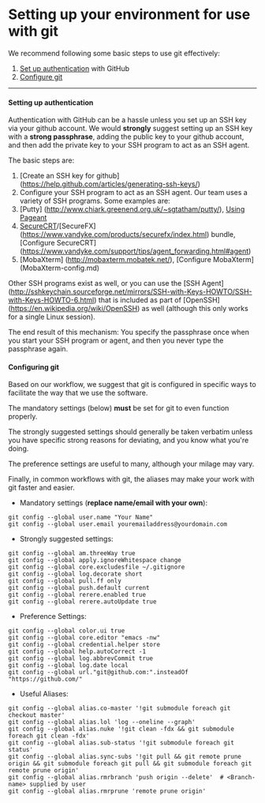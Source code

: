 # Setting up your environment for use with git

We recommend following some basic steps to use git effectively:

1. [Set up authentication](#setting-up-authentication) with GitHub
2. [Configure git](#configuring-git)

-----

#### Setting up authentication

Authentication with GitHub can be a hassle unless you set up an SSH
key via your github account. We would **strongly** suggest setting up an
SSH key with a **strong passphrase**, adding the public key to your
github account, and then add the private key to your SSH program to
act as an SSH agent.

The basic steps are:

1. [Create an SSH key for github] (https://help.github.com/articles/generating-ssh-keys/)
2. Configure your SSH program to act as an SSH agent. Our team uses a
variety of SSH programs. Some examples are:
  1. [Putty] (http://www.chiark.greenend.org.uk/~sgtatham/putty/), [Using Pageant](http://the.earth.li/~sgtatham/putty/0.58/htmldoc/Chapter9.html)
  2. [SecureCRT](https://www.vandyke.com/products/securecrt/index.html)/[SecureFX]
     (https://www.vandyke.com/products/securefx/index.html) bundle, [Configure SecureCRT]
     (https://www.vandyke.com/support/tips/agent_forwarding.html#agent)
  3. [MobaXterm] (http://mobaxterm.mobatek.net/), [Configure MobaXterm] (MobaXterm-config.md)

Other SSH programs exist as well, or you can use the
[SSH Agent] (http://sshkeychain.sourceforge.net/mirrors/SSH-with-Keys-HOWTO/SSH-with-Keys-HOWTO-6.html)
that is included as part of [OpenSSH] (https://en.wikipedia.org/wiki/OpenSSH)
as well (although this only works for a single Linux session).

The end result of this mechanism: You specify the passphrase once when
you start your SSH program or agent, and then you never type the
passphrase again.


#### Configuring git

Based on our workflow, we suggest that git is configured in specific
ways to facilitate the way that we use the software.

The mandatory settings (below) **must** be set for git to even
function properly.

The strongly suggested settings should generally be taken verbatim
unless you have specific strong reasons for deviating, and you know
what you're doing.

The preference settings are useful to many, although your milage may
vary.

Finally, in common workflows with git, the aliases may make your work
with git faster and easier.

* Mandatory settings (**replace name/email with your own**):
```
git config --global user.name "Your Name"
git config --global user.email youremailaddress@yourdomain.com
```

* Strongly suggested settings:
```
git config --global am.threeWay true
git config --global apply.ignoreWhitespace change
git config --global core.excludesfile ~/.gitignore
git config --global log.decorate short
git config --global pull.ff only
git config --global push.default current
git config --global rerere.enabled true
git config --global rerere.autoUpdate true
```

* Preference Settings:
```
git config --global color.ui true
git config --global core.editor "emacs -nw"
git config --global credential.helper store
git config --global help.autoCorrect -1
git config --global log.abbrevCommit true
git config --global log.date local
git config --global url."git@github.com:".insteadOf "https://github.com/"
```

* Useful Aliases:
```
git config --global alias.co-master '!git submodule foreach git checkout master'
git config --global alias.lol 'log --oneline --graph'
git config --global alias.nuke '!git clean -fdx && git submodule foreach git clean -fdx'
git config --global alias.sub-status '!git submodule foreach git status'
git config --global alias.sync-subs '!git pull && git remote prune origin && git submodule foreach git pull && git submodule foreach git remote prune origin'
git config --global alias.rmrbranch 'push origin --delete'  # <Branch-name> supplied by user 
git config --global alias.rmrprune 'remote prune origin'
```
